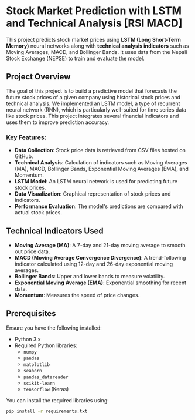 
 
# Stock Market Prediction with LSTM and Technical Analysis [RSI MACD]

This project predicts stock market prices using **LSTM (Long Short-Term Memory)** neural networks along with **technical analysis indicators** such as Moving Averages, MACD, and Bollinger Bands. It uses data from the Nepali Stock Exchange (NEPSE) to train and evaluate the model.

## Project Overview

The goal of this project is to build a predictive model that forecasts the future stock prices of a given company using historical stock prices and technical analysis. We implemented an LSTM model, a type of recurrent neural network (RNN), which is particularly well-suited for time series data like stock prices. This project integrates several financial indicators and uses them to improve prediction accuracy.

### Key Features:
- **Data Collection**: Stock price data is retrieved from CSV files hosted on GitHub.
- **Technical Analysis**: Calculation of indicators such as Moving Averages (MA), MACD, Bollinger Bands, Exponential Moving Averages (EMA), and Momentum.
- **LSTM Model**: An LSTM neural network is used for predicting future stock prices.
- **Data Visualization**: Graphical representation of stock prices and indicators.
- **Performance Evaluation**: The model's predictions are compared with actual stock prices.

## Technical Indicators Used
- **Moving Average (MA)**: A 7-day and 21-day moving average to smooth out price data.
- **MACD (Moving Average Convergence Divergence)**: A trend-following indicator calculated using 12-day and 26-day exponential moving averages.
- **Bollinger Bands**: Upper and lower bands to measure volatility.
- **Exponential Moving Average (EMA)**: Exponential smoothing for recent data.
- **Momentum**: Measures the speed of price changes.

## Prerequisites

Ensure you have the following installed:

- Python 3.x
- Required Python libraries:
  - `numpy`
  - `pandas`
  - `matplotlib`
  - `seaborn`
  - `pandas_datareader`
  - `scikit-learn`
  - `tensorflow` (Keras)

You can install the required libraries using:
```bash
pip install -r requirements.txt
